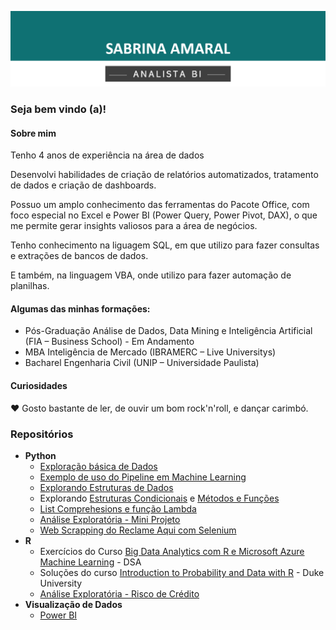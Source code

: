 ![Capa](https://github.com/eusabrina/eusabrina/blob/main/Imagem1.png)

### Seja bem vindo (a)!
#### Sobre mim

Tenho 4 anos de experiência na área de dados

Desenvolvi habilidades de criação de relatórios automatizados, tratamento de dados e criação de dashboards.

Possuo um amplo conhecimento das ferramentas do Pacote Office, com foco especial no Excel e Power BI (Power Query, Power Pivot, DAX), o que me permite gerar insights valiosos para a área de negócios. 

Tenho conhecimento na liguagem SQL, em que utilizo para fazer consultas e extrações de bancos de dados. 

E também, na linguagem VBA, onde utilizo para fazer automação de planilhas.



#### Algumas das minhas formações:
- Pós-Graduação Análise de Dados, Data Mining e Inteligência Artificial (FIA – Business School) - Em Andamento
- MBA Inteligência de Mercado (IBRAMERC – Live Universitys) 
- Bacharel Engenharia Civil (UNIP – Universidade Paulista) 


#### Curiosidades
:heart: Gosto bastante de ler, de ouvir um bom rock'n'roll, e dançar carimbó.


### Repositórios
- <b>Python</b>
  - [Exploração básica de Dados](https://github.com/avmachado/pythonspark/blob/main/Exercicios-Cap03.ipynb)
  - [Exemplo de uso do Pipeline em Machine Learning](https://github.com/avmachado/pythonspark/blob/main/Desafio-Cap06-PCA-LR.ipynb)
  - [Explorando Estruturas de Dados](https://github.com/avmachado/python-dsa/blob/master/cap02-estruturas-de-dados/estruturas-de-dados.ipynb)
  - Explorando [Estruturas Condicionais](https://github.com/avmachado/python-dsa/blob/master/cap03-condicionais-metodos-funcoes/condicionais.ipynb) e [Métodos e Funções](https://github.com/avmachado/python-dsa/blob/master/cap03-condicionais-metodos-funcoes/metodos-funcoes.ipynb)
  - [List Comprehesions e função Lambda](https://github.com/avmachado/python-dsa/blob/master/cap04-arquivos-funcoes-builtin-modulos-pacotes/tratamento-de-arquivos-funcoes-builtin.ipynb)
  - [Análise Exploratória - Mini Projeto](https://github.com/avmachado/python-dsa/tree/master/cap08-analise-exploratoria/mini-projeto)
  - [Web Scrapping do Reclame Aqui com Selenium](https://github.com/avmachado/webscrapping_reclameaqui)
- <b>R</b>
  - Exercícios do Curso [Big Data Analytics com R e Microsoft Azure Machine Learning](https://github.com/avmachado/r-dsa) - DSA
  - Soluções do curso [Introduction to Probability and Data with R](https://github.com/avmachado/probability-with-R) - Duke University
  - [Análise Exploratória - Risco de Crédito](https://github.com/avmachado/AED_CreditRisk)
- <b>Visualização de Dados</b>
  - [Power BI](https://github.com/avmachado/Dashboards-Power-BI)










<!--
**eusabrina/eusabrina** is a ✨ _special_ ✨ repository because its `README.md` (this file) appears on your GitHub profile.

Here are some ideas to get you started:

- 🔭 I’m currently working on ...
- 🌱 I’m currently learning ...
- 👯 I’m looking to collaborate on ...
- 🤔 I’m looking for help with ...
- 💬 Ask me about ...
- 📫 How to reach me: ...
- 😄 Pronouns: ...
- ⚡ Fun fact: ...
-->
